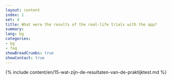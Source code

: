 ```yaml
---
layout: content
index: 1
set: 4 
title: What were the results of the real-life trials with the app?
summary: 
lang: bg
categories:
- bg
- faq
showBreadCrumbs: true
showContact: true
---
```

{% include content/en/15-wat-zijn-de-resultaten-van-de-praktijktest.md %}

